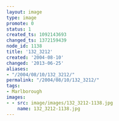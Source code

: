 ```yaml
---
layout: image
type: image
promote: 0
status: 1
created_ts: 1092143693
changed_ts: 1372159439
node_id: 1138
title: '132_3212'
created: '2004-08-10'
changed: '2013-06-25'
aliases:
- "/2004/08/10/132_3212/"
permalink: "/2004/08/10/132_3212/"
tags:
- Marlborough
images:
- - src: image/images/132_3212-1138.jpg
    name: 132_3212-1138.jpg
---
```


